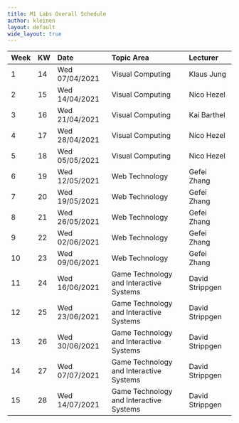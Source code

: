```yaml
---
title: M1 Labs Overall Schedule
author: kleinen
layout: default
wide_layout: true
---
```


| Week | KW | Date           | Topic Area                              | Lecturer        |
|:-----|:---|:---------------|:----------------------------------------|:----------------|
| 1    | 14 | Wed 07/04/2021 | Visual Computing                        | Klaus Jung      |
| 2    | 15 | Wed 14/04/2021 | Visual Computing                        | Nico Hezel      |
| 3    | 16 | Wed 21/04/2021 | Visual Computing                        | Kai Barthel     |
| 4    | 17 | Wed 28/04/2021 | Visual Computing                        | Nico Hezel      |
| 5    | 18 | Wed 05/05/2021 | Visual Computing                        | Nico Hezel      |
| 6    | 19 | Wed 12/05/2021 | Web Technology                          | Gefei Zhang     |
| 7    | 20 | Wed 19/05/2021 | Web Technology                          | Gefei Zhang     |
| 8    | 21 | Wed 26/05/2021 | Web Technology                          | Gefei Zhang     |
| 9    | 22 | Wed 02/06/2021 | Web Technology                          | Gefei Zhang     |
| 10   | 23 | Wed 09/06/2021 | Web Technology                          | Gefei Zhang     |
| 11   | 24 | Wed 16/06/2021 | Game Technology and Interactive Systems | David Strippgen |
| 12   | 25 | Wed 23/06/2021 | Game Technology and Interactive Systems | David Strippgen |
| 13   | 26 | Wed 30/06/2021 | Game Technology and Interactive Systems | David Strippgen |
| 14   | 27 | Wed 07/07/2021 | Game Technology and Interactive Systems | David Strippgen |
| 15   | 28 | Wed 14/07/2021 | Game Technology and Interactive Systems | David Strippgen |
